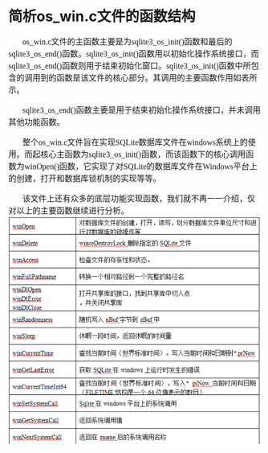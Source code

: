 # 简析os_win.c文件的函数结构
<font face="微软雅黑" size="3px">

&nbsp;&nbsp;&nbsp;&nbsp;&nbsp;&nbsp;&nbsp;os_win.c文件的主函数主要是为sqlite3_os_init()函数和最后的sqlite3_os_end()函数。sqlite3_os_init()函数用以初始化操作系统接口，而sqlite3_os_end()函数则用于结束初始化窗口。sqlite3_os_init()函数中所包含的调用到的函数是该文件的核心部分。其调用的主要函数作用如表所示。

&nbsp;&nbsp;&nbsp;&nbsp;&nbsp;&nbsp;&nbsp;sqlite3_os_end()函数主要是用于结束初始化操作系统接口，并未调用其他功能函数。

&nbsp;&nbsp;&nbsp;&nbsp;&nbsp;&nbsp;&nbsp;整个os_win.c文件旨在实现SQLite数据库文件在windows系统上的使用。而起核心主函数为sqlite3_os_init()函数，而该函数下的核心调用函数为winOpen()函数，它实现了对SQLite的数据库文件在Windows平台上的创建，打开和数据库锁机制的实现等等。

&nbsp;&nbsp;&nbsp;&nbsp;&nbsp;&nbsp;&nbsp;该文件上还有众多的底层功能实现函数，我们就不再一一介绍，仅对以上的主要函数继续进行分析。
<img src="3.png">
